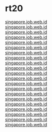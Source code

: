 # rt20
<a href="https://domain.opendns.com/singapore.job.web.id">singapore.job.web.id</a><br />
<a href="https://tools.folha.com.br/print?url=https%3A%2F%2Fsingapore.job.web.id%2F&#038;site=blogfolha">singapore.job.web.id</a><br />
<a href="https://www.economia.unical.it/prova.php?a%5B%5D=%3Ca%20href%3Dhttps%3A%2F%2Fsingapore.job.web.id">singapore.job.web.id</a><br />
<a href="https://click.start.me/?url=https%3A%2F%2Fsingapore.job.web.id">singapore.job.web.id</a><br />
<a href="https://www.webclap.com/php/jump.php?url=https%3A%2F%2Fsingapore.job.web.id">singapore.job.web.id</a><br />
<a href="https://www.odmp.org/link?url=http%3A%2F%2Fsingapore.job.web.id">singapore.job.web.id</a><br />
<a href="https://www.esdlife.com/goto.asp?url=singapore.job.web.id">singapore.job.web.id</a><br />
<a href="https://www.adminer.org/redirect/?url=https%3A%2F%2Fsingapore.job.web.id&#038;lang=en">singapore.job.web.id</a><br />
<a href="https://www.earth-policy.org/?URL=https%3A%2F%2Fsingapore.job.web.id">singapore.job.web.id</a><br />
<a href="https://www.xcelenergy.com/stateselector?goto=https%3A%2F%2Fsingapore.job.web.id&#038;stateselected=true">singapore.job.web.id</a><br />
<a href="https://www.rvc.ac.uk/rvc-shop/cart?ReturnUrl=https%3A%2F%2Fsingapore.job.web.id">singapore.job.web.id</a><br />
<a href="https://link.dropmark.com/r?url=http%3A%2F%2Fsingapore.job.web.id">singapore.job.web.id</a><br />
<a href="https://www.kichink.com/home/issafari?uri=https%3A%2F%2Fsingapore.job.web.id">singapore.job.web.id</a><br />
<a href="https://www.alliedacademies.org/user-logout.php?redirect_url=https%3A%2F%2Fsingapore.job.web.id">singapore.job.web.id</a><br />
<a href="https://www.scga.org/Account/AccessDenied.aspx?URL=https%3A%2F%2Fsingapore.job.web.id">singapore.job.web.id</a><br />
<a href="https://www.alesis.com/?URL=https%3A%2F%2Fsingapore.job.web.id">singapore.job.web.id</a><br />
<a href="https://media.techpodcasts.com/drbilltv/singapore.job.web.id">singapore.job.web.id</a><br />
<a href="https://www.vermont.com/linkclickcounts.cfm?linksId=3117&#038;url=singapore.job.web.id">singapore.job.web.id</a><br />
<a href="https://dstats.net/fwd.php?url=https%3A%2F%2Fsingapore.job.web.id">singapore.job.web.id</a><br />
<a href="https://www.toto-dream.com/redirect?url=https%3A%2F%2Fsingapore.job.web.id">singapore.job.web.id</a><br />
<a href="https://shor.by/3sN6?url=https%3A%2F%2Fsingapore.job.web.id">singapore.job.web.id</a><br />
